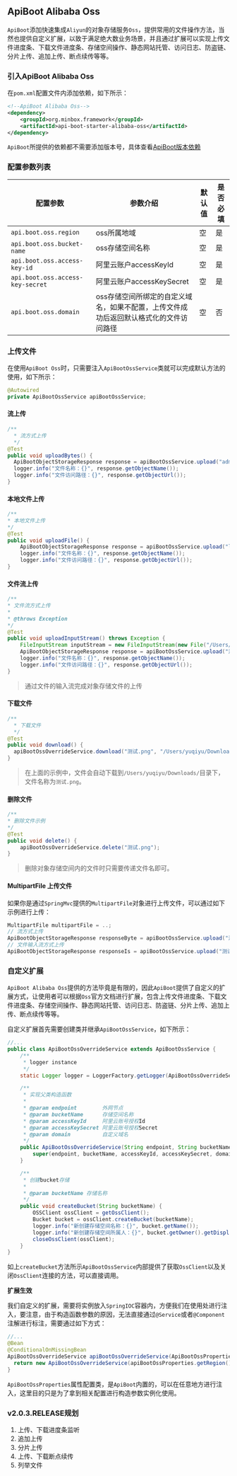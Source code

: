 ## ApiBoot Alibaba Oss

`ApiBoot`添加快速集成`Aliyun`的对象存储服务`Oss`，提供常用的文件操作方法，当然也提供自定义扩展，以致于满足绝大数业务场景，并且通过扩展可以实现上传文件进度条、下载文件进度条、存储空间操作、静态网站托管、访问日志、防盗链、分片上传、追加上传、断点续传等等。

### 引入ApiBoot Alibaba Oss

在`pom.xml`配置文件内添加依赖，如下所示：

```xml
<!--ApiBoot Alibaba Oss-->
<dependency>
	<groupId>org.minbox.framework</groupId>
	<artifactId>api-boot-starter-alibaba-oss</artifactId>
</dependency>
```

`ApiBoot`所提供的依赖都不需要添加版本号，具体查看[ApiBoot版本依赖](https://github.com/hengboy/api-boot/blob/master/README.md#%E6%B7%BB%E5%8A%A0%E7%89%88%E6%9C%AC%E4%BE%9D%E8%B5%96)

### 配置参数列表

| 配置参数                         | 参数介绍                                                     | 默认值 | 是否必填 |
| -------------------------------- | ------------------------------------------------------------ | ------ | -------- |
| `api.boot.oss.region`            | oss所属地域                                                  | 空     | 是       |
| `api.boot.oss.bucket-name`       | oss存储空间名称                                              | 空     | 是       |
| `api.boot.oss.access-key-id`     | 阿里云账户accessKeyId                                        | 空     | 是       |
| `api.boot.oss.access-key-secret` | 阿里云账户accessKeySecret                                    | 空     | 是       |
| `api.boot.oss.domain`            | oss存储空间所绑定的自定义域名，如果不配置，上传文件成功后返回默认格式化的文件访问路径 | 空     | 否       |

### 上传文件

在使用`ApiBoot Oss`时，只需要注入`ApiBootOssService`类就可以完成默认方法的使用，如下所示：

```java
@Autowired
private ApiBootOssService apiBootOssService;
```

#### 流上传

```java
/**
  * 流方式上传
  */
@Test
public void uploadBytes() {
  ApiBootObjectStorageResponse response = apiBootOssService.upload("admin.txt", "admin".getBytes());
  logger.info("文件名称：{}", response.getObjectName());
  logger.info("文件访问路径：{}", response.getObjectUrl());
}
```

#### 本地文件上传

```java
/**
* 本地文件上传
*/
@Test
public void uploadFile() {
	ApiBootObjectStorageResponse response = apiBootOssService.upload("logo.png", "/Users/yuqiyu/Downloads/logo.png");
	logger.info("文件名称：{}", response.getObjectName());
	logger.info("文件访问路径：{}", response.getObjectUrl());
}
```

#### 文件流上传

```java
/**
* 文件流方式上传
*
* @throws Exception
*/
@Test
public void uploadInputStream() throws Exception {
	FileInputStream inputStream = new FileInputStream(new File("/Users/yuqiyu/Downloads/logo.png"));
	ApiBootObjectStorageResponse response = apiBootOssService.upload("测试.png", inputStream);
	logger.info("文件名称：{}", response.getObjectName());
	logger.info("文件访问路径：{}", response.getObjectUrl());
}
```

> 通过文件的输入流完成对象存储文件的上传

#### 下载文件

```java
/**
  * 下载文件
  */
@Test
public void download() {
  apiBootOssOverrideService.download("测试.png", "/Users/yuqiyu/Downloads/测试.png");
}
```

>  在上面的示例中，文件会自动下载到`/Users/yuqiyu/Downloads/`目录下，文件名称为`测试.png`。

#### 删除文件

```java
/**
* 删除文件示例
*/
@Test
public void delete() {
	apiBootOssOverrideService.delete("测试.png");
}
```

>  删除对象存储空间内的文件时只需要传递文件名即可。

#### MultipartFile 上传文件

如果你是通过`SpringMvc`提供的`MultipartFile`对象进行上传文件，可以通过如下示例进行上传：

```java
MultipartFile multipartFile = ..;
// 流方式上传
ApiBootObjectStorageResponse responseByte = apiBootOssService.upload("测试.png", multipartFile.getBytes());
// 文件输入流方式上传
ApiBootObjectStorageResponse responseIs = apiBootOssService.upload("测试.png", multipartFile.getInputStream());
```



### 自定义扩展

`ApiBoot Alibaba Oss`提供的方法毕竟是有限的，因此`ApiBoot`提供了自定义的扩展方式，让使用者可以根据`Oss`官方文档进行扩展，包含上传文件进度条、下载文件进度条、存储空间操作、静态网站托管、访问日志、防盗链、分片上传、追加上传、断点续传等等。

自定义扩展首先需要创建类并继承`ApiBootOssService`，如下所示：

```java
//...
public class ApiBootOssOverrideService extends ApiBootOssService {
    /**
     * logger instance
     */
    static Logger logger = LoggerFactory.getLogger(ApiBootOssOverrideService.class);

    /**
     * 实现父类构造函数
     *
     * @param endpoint        外网节点
     * @param bucketName      存储空间名称
     * @param accessKeyId     阿里云账号授权Id
     * @param accessKeySecret 阿里云账号授权Secret
     * @param domain          自定义域名
     */
    public ApiBootOssOverrideService(String endpoint, String bucketName, String accessKeyId, String accessKeySecret, String domain) {
        super(endpoint, bucketName, accessKeyId, accessKeySecret, domain);
    }

    /**
     * 创建bucket存储
     *
     * @param bucketName 存储名称
     */
    public void createBucket(String bucketName) {
        OSSClient ossClient = getOssClient();
        Bucket bucket = ossClient.createBucket(bucketName);
        logger.info("新创建存储空间名称：{}", bucket.getName());
        logger.info("新创建存储空间所属人：{}", bucket.getOwner().getDisplayName());
        closeOssClient(ossClient);
    }
}
```

如上`createBucket`方法所示`ApiBootOssService`内部提供了获取`OssClient`以及关闭`OssClient`连接的方法，可以直接调用。

**扩展生效**

我们自定义的扩展，需要将实例放入`SpringIOC`容器内，方便我们在使用处进行注入，要注意，由于构造函数参数的原因，无法直接通过`@Service`或者`@Component`注解进行标注，需要通过如下方式：

```java
//...
@Bean
@ConditionalOnMissingBean
ApiBootOssOverrideService apiBootOssOverrideService(ApiBootOssProperties apiBootOssProperties) {
  return new ApiBootOssOverrideService(apiBootOssProperties.getRegion().getEndpoint(), apiBootOssProperties.getBucketName(), apiBootOssProperties.getAccessKeyId(), apiBootOssProperties.getAccessKeySecret(), apiBootOssProperties.getDomain());
}
```

`ApiBootOssProperties`属性配置类，是`ApiBoot`内置的，可以在任意地方进行注入，这里目的只是为了拿到相关配置进行构造参数实例化使用。

### v2.0.3.RELEASE规划

1. 上传、下载进度条监听
2. 追加上传
3. 分片上传
4. 上传、下载断点续传
5. 列举文件
